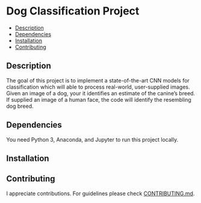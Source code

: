 # Dog Classification Project

* [Description](#description)
* [Dependencies](#dependencies)
* [Installation](#installation)
* [Contributing](#contributing)

## Description

The goal of this project is to implement a state-of-the-art CNN models for classification which will able to process real-world, user-supplied images. Given an image of a dog, your it identifies an estimate of the canine’s breed. If supplied an image of a human face, the code will identify the resembling dog breed.

## Dependencies

You need Python 3, Anaconda, and Jupyter to run this project locally.

## Installation



## Contributing

I appreciate contributions. For guidelines please check [CONTRIBUTING.md](CONTRIBUTING.md).

